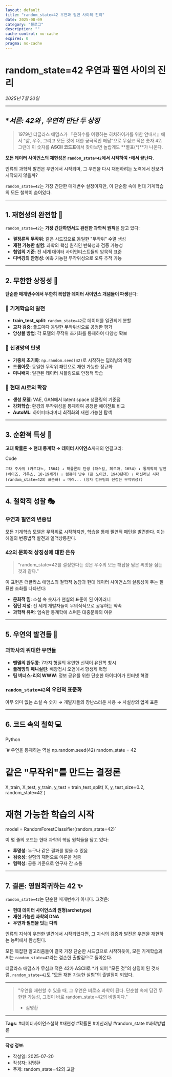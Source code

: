 ```yaml
---
layout: default
title: "random_state=42 우연과 필연 사이의 진리"
date: 2025-08-09
category: "블로그"
description: ""
cache-control: no-cache
expires: 0
pragma: no-cache
---
```


# random_state=42 우연과 필연 사이의 진리

*2025년 7월 20일*

---

## **서론: 42와 *, 우연히 만난 두 상징**

> 1979년 더글라스 애덤스가 『은하수를 여행하는 히치하이커를 위한 안내서』에서 "삶, 우주, 그리고 모든 것에 대한 궁극적인 해답"으로 무심코 적은 숫자 42. 그런데 이 숫자를 **ASCII 코드표**에서 찾아보면 놀랍게도 **별표(*)**가 나온다.
> 

**모든 데이터 사이언스의 재현성은 `random_state=42`에서 시작하여 `*`에서 끝난다.**

인류의 과학적 발견은 우연에서 시작되며, 그 우연을 다시 재현하려는 노력에서 진보가 시작되지 않을까?

`random_state=42`는 가장 간단한 매개변수 설정이지만, 이 단순함 속에 현대 기계학습의 모든 철학이 숨어있다.

---

## **1. 재현성의 완전함 🔄**

`random_state=42`는 **가장 간단하면서도 완전한 과학적 원칙**을 담고 있다:

- **결정론적 무작위**: 같은 시드값으로 동일한 "무작위" 수열 생성
- **재현 가능한 실험**: 과학의 핵심 원칙인 반복성과 검증 가능성
- **협업의 기준**: 전 세계 데이터 사이언티스트들의 암묵적 표준
- **디버깅의 안정성**: 예측 가능한 무작위성으로 오류 추적 가능

---

## **2. 무한한 상징성 🌟**

**단순한 매개변수에서 무한히 복잡한 데이터 사이언스 개념들이 파생**된다:

### **🔀 기계학습의 발전**

- **train_test_split**: `random_state=42`로 데이터를 일관되게 분할
- **교차 검증**: 폴드마다 동일한 무작위성으로 공정한 평가
- **앙상블 방법**: 각 모델의 무작위 초기화를 통제하여 다양성 확보

### **🧠 신경망의 탄생**

- **가중치 초기화**: `np.random.seed(42)`로 시작하는 딥러닝의 여정
- **드롭아웃**: 동일한 무작위 패턴으로 재현 가능한 정규화
- **미니배치**: 일관된 데이터 셔플링으로 안정적 학습

### **🚀 현대 AI로의 확장**

- **생성 모델**: VAE, GAN에서 latent space 샘플링의 기준점
- **강화학습**: 환경의 무작위성을 통제하여 공정한 에이전트 비교
- **AutoML**: 하이퍼파라미터 최적화의 재현 가능한 탐색

---

## **3. 순환적 특성 🔄**

**고대 확률론 → 현대 통계학 → 데이터 사이언스**까지의 연결고리:

Code

`고대 주사위 (카르다노, 1564)
    ↓
확률론의 탄생 (파스칼, 페르마, 1654)
    ↓
통계학의 발전 (베이즈, 가우스, 18-19세기)
    ↓
컴퓨터 난수 (폰 노이만, 1940년대)
    ↓
머신러닝 시대 (random_state=42의 표준화)
    ↓
미래... (양자 컴퓨팅의 진정한 무작위성?)`

---

## **4. 철학적 성찰 🎭**

### **우연과 필연의 변증법**

모든 기계학습 모델은 무작위로 시작하지만, 학습을 통해 필연적 패턴을 발견한다. 이는 헤겔의 변증법적 발전과 일맥상통한다.

### **42의 문화적 상징성에 대한 은유**

> "random_state=42를 설정한다는 것은 우주의 모든 해답을 담은 씨앗을 심는 것과 같다."
> 

이 표현은 더글라스 애덤스의 철학적 농담과 현대 데이터 사이언스의 실용성이 주는 절묘한 조화를 나타낸다:

- **문화적 밈**: 소설 속 숫자가 현실의 표준이 된 아이러니
- **집단 지성**: 전 세계 개발자들이 무의식적으로 공유하는 약속
- **과학적 유머**: 엄숙한 통계학에 스며든 대중문화의 여유

---

## **5. 우연의 발견들 🔬**

### **과학사의 위대한 우연들**

- **멘델의 완두콩**: 7가지 형질의 우연한 선택이 유전학 창시
- **플레밍의 페니실린**: 배양접시 오염에서 항생제 혁명
- **팀 버너스-리의 WWW**: 정보 공유를 위한 단순한 아이디어가 인터넷 혁명

### **`random_state=42`의 우연적 표준화**

아무 의미 없는 소설 속 숫자 → 개발자들의 장난스러운 사용 → 사실상의 업계 표준

---

## **6. 코드 속의 철학 💻**

Python

`# 우연을 통제하는 역설
np.random.seed(42)
random_state = 42

# 같은 "무작위"를 만드는 결정론
X_train, X_test, y_train, y_test = train_test_split(
    X, y, test_size=0.2, random_state=42
)

# 재현 가능한 학습의 시작
model = RandomForestClassifier(random_state=42)`

이 몇 줄의 코드는 현대 과학의 핵심 원칙들을 담고 있다:

- **투명성**: 누구나 같은 결과를 얻을 수 있음
- **검증성**: 실험의 재현으로 이론을 검증
- **협력성**: 공통 기준으로 연구자 간 소통

---

## **7. 결론: 영원회귀하는 42 ✨**

`random_state=42`는 단순한 매개변수가 아니다. 그것은:

- **현대 데이터 사이언스의 원형(archetype)**
- **재현 가능한 과학의 DNA**
- **우연과 필연을 잇는 다리**

인류의 지식이 우연한 발견에서 시작되었다면, 그 지식의 검증과 발전은 우연을 재현하는 능력에서 완성된다.

모든 복잡한 알고리즘들이 결국 가장 단순한 시드값으로 시작하듯이, 모든 기계학습과 AI는 `random_state=42`라는 겸손한 출발점으로 돌아온다.

더글라스 애덤스가 무심코 적은 42가 ASCII로 *가 되어 "모든 것"의 상징이 된 것처럼, `random_state=42`도 "모든 재현 가능한 실험"의 출발점이 되었다.

---

> "우연을 재현할 수 있을 때, 그 우연은 비로소 과학이 된다. 단순함 속에 담긴 무한한 가능성, 그것이 바로 random_state=42의 비밀이다."
> 
> - 김명환

---

**Tags**: #데이터사이언스철학 #재현성 #확률론 #머신러닝 #random_state #과학방법론

---

**작성 정보**:

- 작성일: 2025-07-20
- 작성자: 김명환
- 주제: random_state=42의 고찰